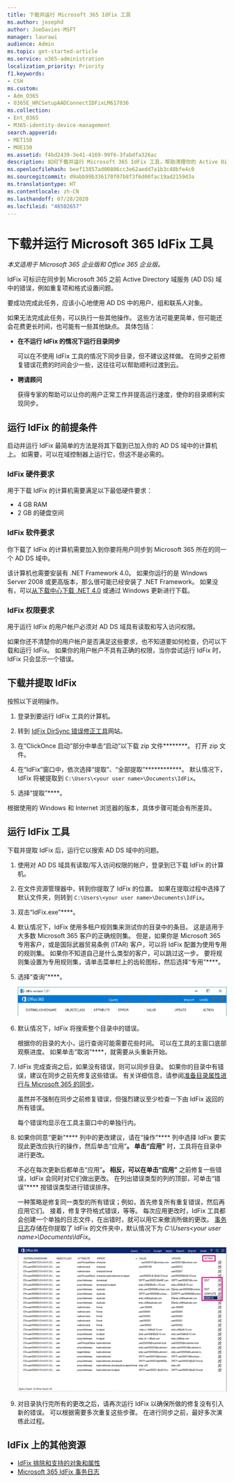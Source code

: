 ```yaml
---
title: 下载并运行 Microsoft 365 IdFix 工具
ms.author: josephd
author: JoeDavies-MSFT
manager: laurawi
audience: Admin
ms.topic: get-started-article
ms.service: o365-administration
localization_priority: Priority
f1.keywords:
- CSH
ms.custom:
- Adm_O365
- O365E_HRCSetupAADConnectIDFixLM617036
ms.collection:
- Ent_O365
- M365-identity-device-management
search.appverid:
- MET150
- MOE150
ms.assetid: f4bd2439-3e41-4169-99f6-3fabdfa326ac
description: 如何下载并运行 Microsoft 365 IdFix 工具，帮助清理你的 Active Directory 域服务 (AD DS)，然后再将其同步到 Microsoft 365。
ms.openlocfilehash: beef13857ad00806cc3e62aedd7a1b3c48bfe4c0
ms.sourcegitcommit: d9abb99b336170f07b8f3f6d00fac19ad2159d3a
ms.translationtype: HT
ms.contentlocale: zh-CN
ms.lasthandoff: 07/28/2020
ms.locfileid: "46502657"
---
```

# <a name="download-and-run-the-microsoft-365-idfix-tool"></a>下载并运行 Microsoft 365 IdFix 工具

*本文适用于 Microsoft 365 企业版和 Office 365 企业版。*

IdFix 可标识在同步到 Microsoft 365 之前 Active Directory 域服务 (AD DS) 域中的错误，例如重复项和格式设置问题。 
  
要成功完成此任务，应该小心地使用 AD DS 中的用户、组和联系人对象。
  
如果无法完成此任务，可以执行一些其他操作。 这些方法可能更简单，但可能还会花费更长时间，也可能有一些其他缺点。 具体包括：
  
- **在不运行 IdFix 的情况下运行目录同步** 

  可以在不使用 IdFix 工具的情况下同步目录，但不建议这样做。 在同步之前修复错误花费的时间会少一些，这往往可以帮助顺利过渡到云。 

- **聘请顾问** 

  获得专家的帮助可以让你的用户正常工作并提高运行速度，使你的目录顺利实现同步。 
    
## <a name="what-you-need-to-run-idfix"></a>运行 IdFix 的前提条件

启动并运行 IdFix 最简单的方法是将其下载到已加入你的 AD DS 域中的计算机上。 如需要，可以在域控制器上运行它，但这不是必需的。
  
### <a name="idfix-hardware-requirements"></a>IdFix 硬件要求

用于下载 IdFix 的计算机需要满足以下最低硬件要求：
  
- 4 GB RAM
- 2 GB 的硬盘空间
   
### <a name="idfix-software-requirements"></a>IdFix 软件要求

你下载了 IdFix 的计算机需要加入到你要将用户同步到 Microsoft 365 所在的同一个 AD DS 域中。 

该计算机也需要安装有 .NET Framework 4.0。 如果你运行的是 Windows Server 2008 或更高版本，那么很可能已经安装了 .NET Framework。 如果没有，可以[从下载中心下载 .NET 4.0](https://go.microsoft.com/fwlink/p/?LinkId=400475) 或通过 Windows 更新进行下载。 
  
### <a name="idfix-permissions-requirements"></a>IdFix 权限要求

用于运行 IdFix 的用户帐户必须对 AD DS 域具有读取和写入访问权限。
  
如果你还不清楚你的用户帐户是否满足这些要求，也不知道要如何检查，仍可以下载和运行 IdFix。 如果你的用户帐户不具有正确的权限，当你尝试运行 IdFix 时，IdFix 只会显示一个错误。
  
## <a name="download-and-extract-idfix"></a>下载并提取 IdFix

按照以下说明操作。 
  
1. 登录到要运行 IdFix 工具的计算机。
    
2. 转到 [IdFix DirSync 错误修正工具](https://github.com/microsoft/idfix)网站。
    
3. 在“ClickOnce 启动”部分中单击“启动”以下载 zip 文件********。 打开 zip 文件。
    
4. 在“IdFix”窗口中，依次选择“提取”、“全部提取”************。 默认情况下，IdFix 将被提取到 `C:\Users\<your user name>\Documents\IdFix`。 
    
5. 选择“提取”****。

根据使用的 Windows 和 Internet 浏览器的版本，具体步骤可能会有所差异。
    
## <a name="run-the-idfix-tool"></a>运行 IdFix 工具

下载并提取 IdFix 后，运行它以搜索 AD DS 域中的问题。
  
1. 使用对 AD DS 域具有读取/写入访问权限的帐户，登录到已下载 IdFix 的计算机。
    
2. 在文件资源管理器中，转到你提取了 IdFix 的位置。 如果在提取过程中选择了默认文件夹，则转到 `C:\Users\<your user name>\Documents\IdFix`。 
    
3. 双击“IdFix.exe”****。 
  
4. 默认情况下，IdFix 使用多租户规则集来测试你的目录中的条目。 这是适用于大多数 Microsoft 365 客户的正确规则集。 但是，如果你是 Microsoft 365 专用客户，或是国际武器贸易条例 (ITAR) 客户，可以将 IdFix 配置为使用专用的规则集。 如果你不知道自己是什么类型的客户，可以跳过这一步。 要将规则集设置为专用规则集，请单击菜单栏上的齿轮图标，然后选择“专用”****。
    
5. 选择“查询”****。
    
    ![在 IdFix 中选择查询。](media/a07a7aa7-d0ac-4817-8757-946019813a57.JPG)
  
6. 默认情况下，IdFix 将搜索整个目录中的错误。
    
    根据你的目录的大小，运行查询可能需要花些时间。 可以在工具的主窗口底部观察进度。 如果单击“取消”****，就需要从头重新开始。
  
7. IdFix 完成查询之后，如果没有错误，则可以同步目录。 如果你的目录中有错误，建议在同步之前先修复这些错误。 有关详细信息，请参阅[准备目录属性进行与 Microsoft 365 的同步](prepare-directory-attributes-for-synch-with-idfix.md)。
    
    虽然并不强制在同步之前修复错误，但强烈建议至少检查一下由 IdFix 返回的所有错误。
    
    每个错误均显示在工具主窗口中的单独行内。 
    
8. 如果你同意“更新”**** 列中的更改建议，请在“操作”**** 列中选择 IdFix 要实现此更改应执行的操作，然后单击“应用”****。 单击“应用”**** 时，工具将在目录中进行更改。
    
    不必在每次更新后都单击“应用”****。 相反，可以在单击“应用”**** 之前修复一些错误，IdFix 会同时对它们做出更改。 在列出错误类型的列的顶部，可单击“错误”**** 按错误类型进行错误排序。 
    
    一种策略是修复同一类型的所有错误；例如，首先修复所有重复错误，然后再应用它们。 接着，修复字符格式错误，等等。 每次应用更改时，IdFix 工具都会创建一个单独的日志文件，在出错时，就可以用它来撤消所做的更改。 [事务日志](idfix-transaction-log.md)存储在你提取了 IdFix 的文件夹中，默认情况下为 _C:\Users\<your user name>\Documents\IdFix_。 
    
    ![在 IdFix 中修正错误。](media/5f051070-652c-4be7-98bf-312295e32371.png)
  
9. 对目录执行完所有的更改之后，请再次运行 IdFix 以确保所做的修复没有引入新的错误。 可以根据需要多次重复这些步骤。 在进行同步之前，最好多次演练此过程。
    
## <a name="additional-resources-on-idfix"></a>IdFix 上的其他资源 

- [IdFix 排除和支持的对象和属性](idfix-excluded-and-supported-objects-and-attributes.md)  
- [Microsoft 365 IdFix 事务日志](idfix-transaction-log.md)
    
